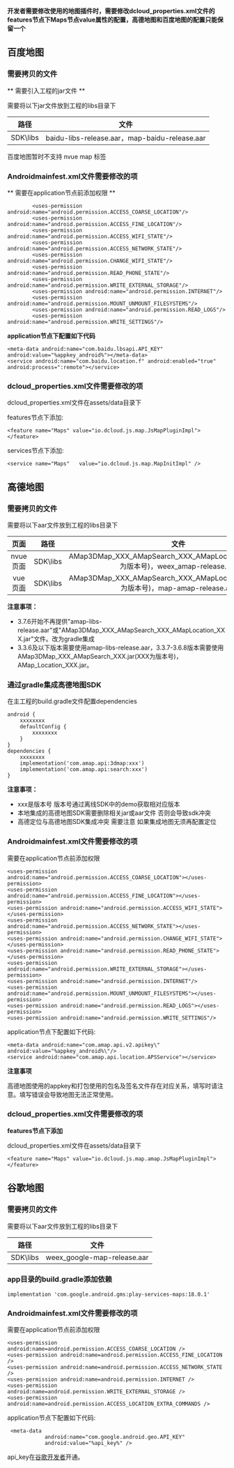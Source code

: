 **开发者需要修改使用的地图插件时，需要修改dcloud_properties.xml文件的features节点下Maps节点value属性的配置，高德地图和百度地图的配置只能保留一个**

## 百度地图 

### 需要拷贝的文件 

** 需要引入工程的jar文件 **

需要将以下jar文件放到工程的libs目录下

| 路径 | 文件 | 
| :-------: | :-------: |
| SDK\libs |baidu-libs-release.aar，map-baidu-release.aar|

百度地图暂时不支持 nvue map 标签

### Androidmainfest.xml文件需要修改的项 

** 需要在application节点前添加权限 **

```
        <uses-permission android:name="android.permission.ACCESS_COARSE_LOCATION"/>
        <uses-permission android:name="android.permission.ACCESS_FINE_LOCATION"/>
        <uses-permission android:name="android.permission.ACCESS_WIFI_STATE"/>
        <uses-permission android:name="android.permission.ACCESS_NETWORK_STATE"/>
        <uses-permission android:name="android.permission.CHANGE_WIFI_STATE"/>
        <uses-permission android:name="android.permission.READ_PHONE_STATE"/>
        <uses-permission android:name="android.permission.WRITE_EXTERNAL_STORAGE"/>
        <uses-permission android:name="android.permission.INTERNET"/>
        <uses-permission android:name="android.permission.MOUNT_UNMOUNT_FILESYSTEMS"/>
        <uses-permission android:name="android.permission.READ_LOGS"/>
        <uses-permission android:name="android.permission.WRITE_SETTINGS"/>
```

**application节点下配置如下代码**

```
<meta-data android:name="com.baidu.lbsapi.API_KEY" android:value="%appkey_android%"></meta-data>
<service android:name="com.baidu.location.f" android:enabled="true" android:process=":remote"></service>
```

### dcloud_properties.xml文件需要修改的项

dcloud_properties.xml文件在assets/data目录下

features节点下添加: 
```
<feature name="Maps" value="io.dcloud.js.map.JsMapPluginImpl"></feature>
```

services节点下添加:

```
<service name="Maps"   value="io.dcloud.js.map.MapInitImpl" />
```

## 高德地图

### 需要拷贝的文件 

需要将以下aar文件放到工程的libs目录下

| 页面 | 路径 | 文件 | 
| :-------: | :-------: | :-------: |
|nvue页面| SDK\libs | AMap3DMap_XXX_AMapSearch_XXX_AMapLocation_XXX.jar(XXX为版本号)，weex_amap-release.aar |
|vue页面 | SDK\libs | AMap3DMap_XXX_AMapSearch_XXX_AMapLocation_XXX.jar(XXX为版本号)，map-amap-release.aar |

**注意事项：**
+ 3.7.6开始不再提供"amap-libs-release.aar"或"AMap3DMap_XXX_AMapSearch_XXX_AMapLocation_XXX.jar"文件。改为gradle集成
+ 3.3.6及以下版本需要使用amap-libs-release.aar，3.3.7-3.6.8版本需要使用AMap3DMap_XXX_AMapSearch_XXX.jar(XXX为版本号)，AMap_Location_XXX.jar。

### 通过gradle集成高德地图SDK

在主工程的build.gradle文件配置dependencies

```
android {
	xxxxxxxx
	defaultConfig {
		xxxxxxxx
	}
}
dependencies {
	xxxxxxxx
	implementation('com.amap.api:3dmap:xxx')
	implementation('com.amap.api:search:xxx')
}
```

**注意事项：**
+ xxx是版本号 版本号通过离线SDK中的demo获取相对应版本
+ 本地集成的高德地图SDK需要删除相关jar或aar文件 否则会导致sdk冲突
+ 高德定位与高德地图SDK集成冲突 需要注意 如果集成地图无须再配置定位

### Androidmainfest.xml文件需要修改的项

需要在application节点前添加权限

```
<uses-permission android:name="android.permission.ACCESS_COARSE_LOCATION"></uses-permission>
<uses-permission android:name="android.permission.ACCESS_FINE_LOCATION"></uses-permission>
<uses-permission android:name="android.permission.ACCESS_WIFI_STATE"></uses-permission>
<uses-permission android:name="android.permission.ACCESS_NETWORK_STATE"></uses-permission>
<uses-permission android:name="android.permission.CHANGE_WIFI_STATE"></uses-permission>
<uses-permission android:name="android.permission.READ_PHONE_STATE"></uses-permission>
<uses-permission android:name="android.permission.WRITE_EXTERNAL_STORAGE"></uses-permission>
<uses-permission android:name="android.permission.INTERNET"/>
<uses-permission android:name="android.permission.MOUNT_UNMOUNT_FILESYSTEMS"></uses-permission>
<uses-permission android:name="android.permission.READ_LOGS"></uses-permission>
<uses-permission android:name="android.permission.WRITE_SETTINGS"/>
```

application节点下配置如下代码:

```
<meta-data android:name="com.amap.api.v2.apikey\" android:value="%appkey_android%\"/>
<service android:name="com.amap.api.location.APSService"></service>
```

**注意事项**

高德地图使用的appkey和打包使用的包名及签名文件存在对应关系，填写时请注意。填写错误会导致地图无法正常使用。

### dcloud_properties.xml文件需要修改的项

**features节点下添加** 

dcloud_properties.xml文件在assets/data目录下 

```
<feature name="Maps" value="io.dcloud.js.map.amap.JsMapPluginImpl"></feature>
```


## 谷歌地图
### 需要拷贝的文件
需要将以下aar文件放到工程的libs目录下

| 路径 | 文件 | 
| :-------: | :-------: |
| SDK\libs |weex_google-map-release.aar|


### app目录的build.gradle添加依赖
```
implementation 'com.google.android.gms:play-services-maps:18.0.1'
```

### Androidmainfest.xml文件需要修改的项

需要在application节点前添加权限

```
<uses-permission android:name=android.permission.ACCESS_COARSE_LOCATION />
<uses-permission android:name=android.permission.ACCESS_FINE_LOCATION />
<uses-permission android:name=android.permission.ACCESS_NETWORK_STATE />
<uses-permission android:name=android.permission.INTERNET />
<uses-permission android:name=android.permission.WRITE_EXTERNAL_STORAGE />
<uses-permission android:name=android.permission.ACCESS_LOCATION_EXTRA_COMMANDS />
```

application节点下配置如下代码:

```
 <meta-data
            android:name="com.google.android.geo.API_KEY"
            android:value="%api_key%" />
```

api_key在[谷歌开发者](https://mapsplatform.google.com/)开通。





<!--
## 百度定位

### 需要拷贝的文件

**需要引入工程的jar/aar文件**

需要将以下jar/aar文件放到工程的libs目录下

| 路径 | 文件 | 
| :-------: | :-------: |
| SDK\libs | baidu-libs-release.aar, geolocation-baidu-release.aar|

**application节点下配置如下代码**

```
<meta-data android:name="com.baidu.lbsapi.API_KEY" android:value="%appkey_android%"></meta-data>
<service android:name="com.baidu.location.f" android:enabled="true" android:process=":remote"></service>
```

## 高德定位

### 需要拷贝的文件

**需要引入工程的jar/aar文件**

需要将以下jar/aar文件放到工程的libs目录下

| 路径 | 文件 | 
| :-------: | :-------: |
| SDK\libs | amap-libs-release.aar, geolocation-amap-release.aar |

### Androidmainfest.xml文件需要修改的项

**需要在application节点前添加权限**

```
<uses-permission android:name="android.permission.ACCESS_COARSE_LOCATION"/>
<uses-permission android:name="android.permission.ACCESS_FINE_LOCATION"/>
<uses-permission android:name="android.permission.ACCESS_WIFI_STATE"/>
<uses-permission android:name="android.permission.ACCESS_NETWORK_STATE"/>
<uses-permission android:name="android.permission.CHANGE_WIFI_STATE"/>
<uses-permission android:name="android.permission.READ_PHONE_STATE"/>
<uses-permission android:name="android.permission.WRITE_EXTERNAL_STORAGE"/>
<uses-permission android:name="android.permission.INTERNET"/>
<uses-permission android:name="android.permission.MOUNT_UNMOUNT_FILESYSTEMS"/>
<uses-permission android:name="android.permission.READ_LOGS"/>
<uses-permission android:name="android.permission.WRITE_SETTINGS"/>
```

**application节点下配置如下代码**

```
<meta-data android:name="com.amap.api.v2.apikey" android:value=\"%用户申请的APPkey%\"></meta-data>
<service android:name="com.amap.api.location.APSService"></service>
```

## 系统定位

### 需要拷贝的文件

**最新SDK使用系统定位已不需要引入任何文件**

### Androidmainfest.xml文件需要修改的项

**需要在application节点前添加权限**

```
<uses-permission android:name="android.permission.ACCESS_COARSE_LOCATION"/>
<uses-permission android:name="android.permission.ACCESS_FINE_LOCATION"/>
<uses-permission android:name="android.permission.ACCESS_WIFI_STATE"/>
<uses-permission android:name="android.permission.ACCESS_NETWORK_STATE"/>
<uses-permission android:name="android.permission.CHANGE_WIFI_STATE"/>
<uses-permission android:name="android.permission.READ_PHONE_STATE"/>
<uses-permission android:name="android.permission.WRITE_EXTERNAL_STORAGE"/>
<uses-permission android:name="android.permission.INTERNET"/>
<uses-permission android:name="android.permission.MOUNT_UNMOUNT_FILESYSTEMS"/>
<uses-permission android:name="android.permission.READ_LOGS"/>
<uses-permission android:name="android.permission.WRITE_SETTINGS"/>
```

-->